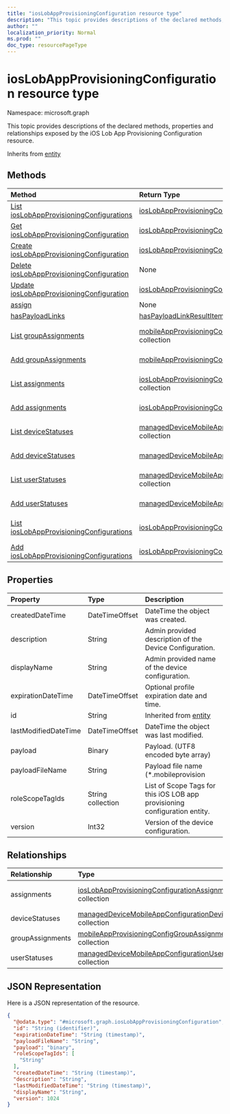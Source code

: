 ```yaml
---
title: "iosLobAppProvisioningConfiguration resource type"
description: "This topic provides descriptions of the declared methods, properties and relationships exposed by the iOS Lob App Provisioning Configuration resource."
author: ""
localization_priority: Normal
ms.prod: ""
doc_type: resourcePageType
---
```


# iosLobAppProvisioningConfiguration resource type


Namespace: microsoft.graph

This topic provides descriptions of the declared methods, properties and relationships exposed by the iOS Lob App Provisioning Configuration resource.


Inherits from [entity](../resources/entity.md)

## Methods
|Method|Return Type|Description|
|:---|:---|:---|
|[List iosLobAppProvisioningConfigurations](../api/intune-apps-ioslobappprovisioningconfiguration-list.md)|[iosLobAppProvisioningConfiguration](../resources/intune-apps-ioslobappprovisioningconfiguration.md) collection|List properties and relationships of the [iosLobAppProvisioningConfiguration](../resources/ioslobappprovisioningconfiguration.md) objects.|
|[Get iosLobAppProvisioningConfiguration](../api/intune-apps-ioslobappprovisioningconfiguration-get.md)|[iosLobAppProvisioningConfiguration](../resources/intune-apps-ioslobappprovisioningconfiguration.md)|Read properties and relationships of the [iosLobAppProvisioningConfiguration](../resources/intune-apps-ioslobappprovisioningconfiguration.md) object.|
|[Create iosLobAppProvisioningConfiguration](../api/intune-apps-ioslobappprovisioningconfiguration-create.md)|[iosLobAppProvisioningConfiguration](../resources/intune-apps-ioslobappprovisioningconfiguration.md)|Create a new [iosLobAppProvisioningConfiguration](../resources/intune-apps-ioslobappprovisioningconfiguration.md) object.|
|[Delete iosLobAppProvisioningConfiguration](../api/intune-apps-ioslobappprovisioningconfiguration-delete.md)|None|Deletes a [iosLobAppProvisioningConfiguration](../resources/intune-apps-ioslobappprovisioningconfiguration.md).|
|[Update iosLobAppProvisioningConfiguration](../api/intune-apps-ioslobappprovisioningconfiguration-update.md)|[iosLobAppProvisioningConfiguration](../resources/intune-apps-ioslobappprovisioningconfiguration.md)|Update the properties of a [iosLobAppProvisioningConfiguration](../resources/intune-apps-ioslobappprovisioningconfiguration.md) object.|
|[assign](../api/intune-apps-ioslobappprovisioningconfiguration-assign.md)|None||
|[hasPayloadLinks](../api/intune-apps-ioslobappprovisioningconfiguration-haspayloadlinks.md)|[hasPayloadLinkResultItem](../resources/haspayloadlinkresultitem.md) collection||
|[List groupAssignments](../api/intune-apps-ioslobappprovisioningconfiguration-list-groupassignments.md)|[mobileAppProvisioningConfigGroupAssignment](../resources/intune-apps-mobileappprovisioningconfiggroupassignment.md) collection|Get the mobileAppProvisioningConfigGroupAssignments from the groupAssignments navigation property.|
|[Add groupAssignments](../api/intune-apps-ioslobappprovisioningconfiguration-post-groupassignments.md)|[mobileAppProvisioningConfigGroupAssignment](../resources/intune-apps-mobileappprovisioningconfiggroupassignment.md)|Add groupAssignments by posting to the groupAssignments collection.|
|[List assignments](../api/intune-apps-ioslobappprovisioningconfiguration-list-assignments.md)|[iosLobAppProvisioningConfigurationAssignment](../resources/intune-apps-ioslobappprovisioningconfigurationassignment.md) collection|Get the iosLobAppProvisioningConfigurationAssignments from the assignments navigation property.|
|[Add assignments](../api/intune-apps-ioslobappprovisioningconfiguration-post-assignments.md)|[iosLobAppProvisioningConfigurationAssignment](../resources/intune-apps-ioslobappprovisioningconfigurationassignment.md)|Add assignments by posting to the assignments collection.|
|[List deviceStatuses](../api/intune-apps-ioslobappprovisioningconfiguration-list-devicestatuses.md)|[managedDeviceMobileAppConfigurationDeviceStatus](../resources/intune-apps-manageddevicemobileappconfigurationdevicestatus.md) collection|Get the managedDeviceMobileAppConfigurationDeviceStatuses from the deviceStatuses navigation property.|
|[Add deviceStatuses](../api/intune-apps-ioslobappprovisioningconfiguration-post-devicestatuses.md)|[managedDeviceMobileAppConfigurationDeviceStatus](../resources/intune-apps-manageddevicemobileappconfigurationdevicestatus.md)|Add deviceStatuses by posting to the deviceStatuses collection.|
|[List userStatuses](../api/intune-apps-ioslobappprovisioningconfiguration-list-userstatuses.md)|[managedDeviceMobileAppConfigurationUserStatus](../resources/intune-apps-manageddevicemobileappconfigurationuserstatus.md) collection|Get the managedDeviceMobileAppConfigurationUserStatuses from the userStatuses navigation property.|
|[Add userStatuses](../api/intune-apps-ioslobappprovisioningconfiguration-post-userstatuses.md)|[managedDeviceMobileAppConfigurationUserStatus](../resources/intune-apps-manageddevicemobileappconfigurationuserstatus.md)|Add userStatuses by posting to the userStatuses collection.|
|[List iosLobAppProvisioningConfigurations](../api/intune-apps-deviceappmanagement-list-ioslobappprovisioningconfigurations.md)|[iosLobAppProvisioningConfiguration](../resources/intune-apps-ioslobappprovisioningconfiguration.md) collection|Get the iosLobAppProvisioningConfigurations from the iosLobAppProvisioningConfigurations navigation property.|
|[Add iosLobAppProvisioningConfigurations](../api/intune-apps-deviceappmanagement-post-ioslobappprovisioningconfigurations.md)|[iosLobAppProvisioningConfiguration](../resources/intune-apps-ioslobappprovisioningconfiguration.md)|Add iosLobAppProvisioningConfigurations by posting to the iosLobAppProvisioningConfigurations collection.|

## Properties
|Property|Type|Description|
|:---|:---|:---|
|createdDateTime|DateTimeOffset|DateTime the object was created.|
|description|String|Admin provided description of the Device Configuration.|
|displayName|String|Admin provided name of the device configuration.|
|expirationDateTime|DateTimeOffset|Optional profile expiration date and time.|
|id|String| Inherited from [entity](../resources/entity.md)|
|lastModifiedDateTime|DateTimeOffset|DateTime the object was last modified.|
|payload|Binary|Payload. (UTF8 encoded byte array)|
|payloadFileName|String|Payload file name (*.mobileprovision | *.xml).|
|roleScopeTagIds|String collection|List of Scope Tags for this iOS LOB app provisioning configuration entity.|
|version|Int32|Version of the device configuration.|

## Relationships
|Relationship|Type|Description|
|:---|:---|:---|
|assignments|[iosLobAppProvisioningConfigurationAssignment](../resources/intune-apps-ioslobappprovisioningconfigurationassignment.md) collection|The associated group assignments for IosLobAppProvisioningConfiguration.|
|deviceStatuses|[managedDeviceMobileAppConfigurationDeviceStatus](../resources/intune-apps-manageddevicemobileappconfigurationdevicestatus.md) collection|The list of device installation states for this mobile app configuration.|
|groupAssignments|[mobileAppProvisioningConfigGroupAssignment](../resources/intune-apps-mobileappprovisioningconfiggroupassignment.md) collection|The associated group assignments.|
|userStatuses|[managedDeviceMobileAppConfigurationUserStatus](../resources/intune-apps-manageddevicemobileappconfigurationuserstatus.md) collection|The list of user installation states for this mobile app configuration.|

## JSON Representation
Here is a JSON representation of the resource.
<!-- {
  "blockType": "resource",
  "keyProperty": "id",
  "@odata.type": "microsoft.graph.iosLobAppProvisioningConfiguration",
  "baseType": "microsoft.graph.entity",
  "openType": false
}
-->
``` json
{
  "@odata.type": "#microsoft.graph.iosLobAppProvisioningConfiguration",
  "id": "String (identifier)",
  "expirationDateTime": "String (timestamp)",
  "payloadFileName": "String",
  "payload": "binary",
  "roleScopeTagIds": [
    "String"
  ],
  "createdDateTime": "String (timestamp)",
  "description": "String",
  "lastModifiedDateTime": "String (timestamp)",
  "displayName": "String",
  "version": 1024
}
```

